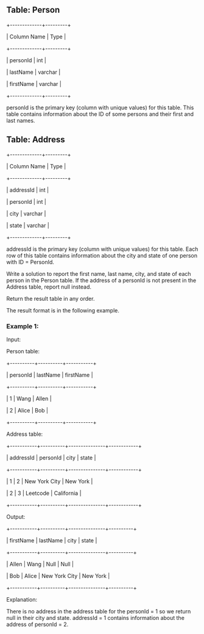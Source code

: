 ## Table: Person

+-------------+---------+

| Column Name | Type    |

+-------------+---------+

| personId    | int     |

| lastName    | varchar |

| firstName   | varchar |

+-------------+---------+

personId is the primary key (column with unique values) for this table.
This table contains information about the ID of some persons and their first and last names.
 

## Table: Address

+-------------+---------+

| Column Name | Type    |

+-------------+---------+

| addressId   | int     |

| personId    | int     |

| city        | varchar |

| state       | varchar |

+-------------+---------+

addressId is the primary key (column with unique values) for this table.
Each row of this table contains information about the city and state of one person with ID = PersonId.
 

Write a solution to report the first name, last name, city, and state of each person in the Person table. If the address of a personId is not present in the Address table, report null instead.

Return the result table in any order.

The result format is in the following example.

### Example 1:

Input: 

Person table:

+----------+----------+-----------+

| personId | lastName | firstName |

+----------+----------+-----------+

| 1        | Wang     | Allen     |

| 2        | Alice    | Bob       |

+----------+----------+-----------+

Address table:

+-----------+----------+---------------+------------+

| addressId | personId | city          | state      |

+-----------+----------+---------------+------------+

| 1         | 2        | New York City | New York   |

| 2         | 3        | Leetcode      | California |

+-----------+----------+---------------+------------+

Output: 

+-----------+----------+---------------+----------+

| firstName | lastName | city          | state    |

+-----------+----------+---------------+----------+

| Allen     | Wang     | Null          | Null     |

| Bob       | Alice    | New York City | New York |

+-----------+----------+---------------+----------+

Explanation: 

There is no address in the address table for the personId = 1 so we return null in their city and state.
addressId = 1 contains information about the address of personId = 2.
